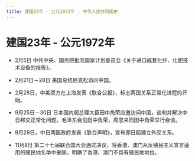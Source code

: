 ```yaml
---
title: 建国23年 - 公元1972年 - 中华人民共和国史
---
```


# 建国23年 - 公元1972年

+ 2月5日 中共中央、国务院批准国家计划委员会《关于进口成套化纤、化肥技术设备的报告》。

+ 2月21日－28日 美国总统尼克松访问中国。

+ 2月28日，中美双方在上海发表《联合公报》，标志两国关系正常化进程的开始。

+ 9月25日－30日 日本国内阁总理大臣田中角荣应邀访问中国，谈判并解决中日邦交正常化问题。毛泽东会见田中角荣，周恩来同田中角荣举行会谈。

+ 9月29日，中日两国政府发表《联合声明》，宣布即日起建立外交关系。

+ 11月8日 第二十七届联合国大会通过决议，将香港、澳门从反殖民主义宣言适用的殖民地名单中删除，明确了香港、澳门不具有殖民地地位。